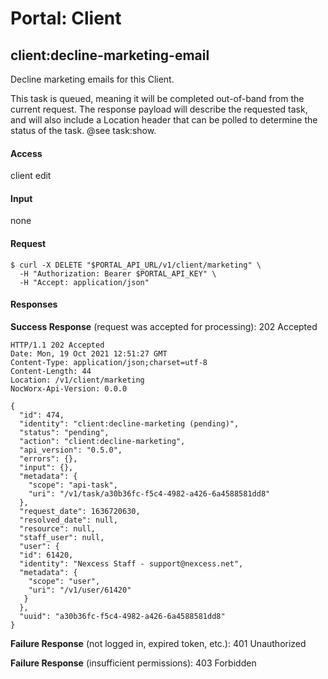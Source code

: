 # Portal: Client

## client:decline-marketing-email
Decline marketing emails for this Client.

This task is queued, meaning it will be completed out-of-band from the current request. The response payload will describe the requested task, and will also include a Location header that can be polled to determine the status of the task. @see task:show.

#### Access
client edit

#### Input
none

#### Request
```
$ curl -X DELETE "$PORTAL_API_URL/v1/client/marketing" \
  -H "Authorization: Bearer $PORTAL_API_KEY" \
  -H "Accept: application/json"
```

#### Responses
**Success Response** (request was accepted for processing): 202 Accepted
```
HTTP/1.1 202 Accepted
Date: Mon, 19 Oct 2021 12:51:27 GMT
Content-Type: application/json;charset=utf-8
Content-Length: 44
Location: /v1/client/marketing
NocWorx-Api-Version: 0.0.0

{
  "id": 474,
  "identity": "client:decline-marketing (pending)",
  "status": "pending",
  "action": "client:decline-marketing",
  "api_version": "0.5.0",
  "errors": {},
  "input": {},
  "metadata": {
    "scope": "api-task",
    "uri": "/v1/task/a30b36fc-f5c4-4982-a426-6a4588581dd8"
  },
  "request_date": 1636720630,
  "resolved_date": null,
  "resource": null,
  "staff_user": null,
  "user": {
  "id": 61420,
  "identity": "Nexcess Staff - support@nexcess.net",
  "metadata": {
    "scope": "user",
    "uri": "/v1/user/61420"
   }
  },
  "uuid": "a30b36fc-f5c4-4982-a426-6a4588581dd8"
}
```

**Failure Response** (not logged in, expired token, etc.): 401 Unauthorized

**Failure Response** (insufficient permissions): 403 Forbidden
